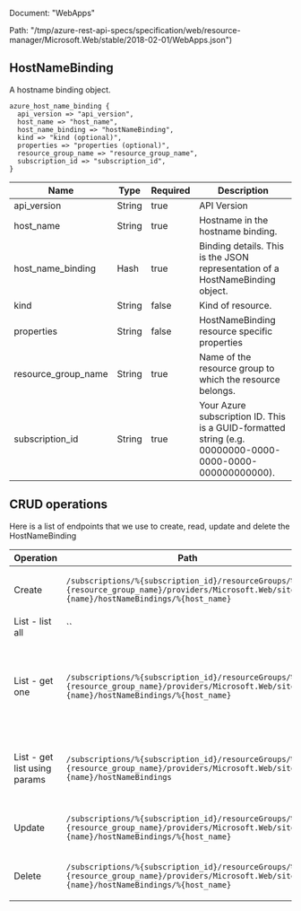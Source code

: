 Document: "WebApps"


Path: "/tmp/azure-rest-api-specs/specification/web/resource-manager/Microsoft.Web/stable/2018-02-01/WebApps.json")

## HostNameBinding

A hostname binding object.

```puppet
azure_host_name_binding {
  api_version => "api_version",
  host_name => "host_name",
  host_name_binding => "hostNameBinding",
  kind => "kind (optional)",
  properties => "properties (optional)",
  resource_group_name => "resource_group_name",
  subscription_id => "subscription_id",
}
```

| Name        | Type           | Required       | Description       |
| ------------- | ------------- | ------------- | ------------- |
|api_version | String | true | API Version |
|host_name | String | true | Hostname in the hostname binding. |
|host_name_binding | Hash | true | Binding details. This is the JSON representation of a HostNameBinding object. |
|kind | String | false | Kind of resource. |
|properties | String | false | HostNameBinding resource specific properties |
|resource_group_name | String | true | Name of the resource group to which the resource belongs. |
|subscription_id | String | true | Your Azure subscription ID. This is a GUID-formatted string (e.g. 00000000-0000-0000-0000-000000000000). |



## CRUD operations

Here is a list of endpoints that we use to create, read, update and delete the HostNameBinding

| Operation | Path | Verb | Description | OperationID |
| ------------- | ------------- | ------------- | ------------- | ------------- |
|Create|`/subscriptions/%{subscription_id}/resourceGroups/%{resource_group_name}/providers/Microsoft.Web/sites/%{name}/hostNameBindings/%{host_name}`|Put|Creates a hostname binding for an app.|WebApps_CreateOrUpdateHostNameBinding|
|List - list all|``||||
|List - get one|`/subscriptions/%{subscription_id}/resourceGroups/%{resource_group_name}/providers/Microsoft.Web/sites/%{name}/hostNameBindings/%{host_name}`|Get|Get the named hostname binding for an app (or deployment slot, if specified).|WebApps_GetHostNameBinding|
|List - get list using params|`/subscriptions/%{subscription_id}/resourceGroups/%{resource_group_name}/providers/Microsoft.Web/sites/%{name}/hostNameBindings`|Get|Get hostname bindings for an app or a deployment slot.|WebApps_ListHostNameBindings|
|Update|`/subscriptions/%{subscription_id}/resourceGroups/%{resource_group_name}/providers/Microsoft.Web/sites/%{name}/hostNameBindings/%{host_name}`|Put|Creates a hostname binding for an app.|WebApps_CreateOrUpdateHostNameBinding|
|Delete|`/subscriptions/%{subscription_id}/resourceGroups/%{resource_group_name}/providers/Microsoft.Web/sites/%{name}/hostNameBindings/%{host_name}`|Delete|Deletes a hostname binding for an app.|WebApps_DeleteHostNameBinding|
